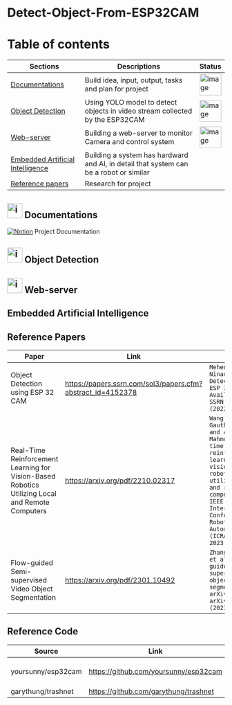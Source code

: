 # Detect-Object-From-ESP32CAM

<!-- https://www.notion.so/Project-ce108af6dc6c45a6bdb49dc53c04b889?pvs=4 -->
# Table of contents
| Sections | Descriptions | Status | 
|---------|------------|--------|
| [Documentations](#-documentations "Goto Documentations")| Build idea, input, output, tasks and plan for project | <img src="https://github.com/HODUCVU/Detect-Object-From-ESP32CAM/assets/73897430/4209397c-64a3-449a-924b-0729e6c986e9" alt="image" width="50" height="50"> |
| [Object Detection](#-object-detection "Goto Object Detection") | Using YOLO model to detect objects in video stream collected by the ESP32CAM | <img src="https://github.com/HODUCVU/Detect-Object-From-ESP32CAM/assets/73897430/832590f3-cf5c-4218-acef-655844302de6" alt="image" width="50" height="50"> |
| [Web-server](#-web-server "Goto Web-server") | Building a web-server to monitor Camera and control system |  <img src="https://github.com/HODUCVU/Detect-Object-From-ESP32CAM/assets/73897430/832590f3-cf5c-4218-acef-655844302de6" alt="image" width="50" height="50"> |
| [Embedded Artificial Intelligence](#embedded-artificial-intelligence "Goto AI Embedded") | Building a system has hardward and AI, in detail that system can be a robot or similar |   |
| [Reference papers](#reference-papers "Goto papers") | Research for project |   |
## <img src="https://github.com/HODUCVU/Detect-Object-From-ESP32CAM/assets/73897430/1332b32c-83b9-4bcd-bcc4-627d11a5b5e6" alt="image" width="35" height="35"> Documentations 
[![Notion](https://upload.wikimedia.org/wikipedia/commons/e/e9/Notion-logo.svg)](https://www.notion.so/Project-ce108af6dc6c45a6bdb49dc53c04b889?pvs=4) Project Documentation

## <img src="https://github.com/HODUCVU/Detect-Object-From-ESP32CAM/assets/73897430/800edcc3-721c-444a-9be2-96a8f1e438f1" alt="image" width="35" height="35"> Object Detection 

## <img src="https://github.com/HODUCVU/Detect-Object-From-ESP32CAM/assets/73897430/2e5dbf79-4970-4700-b223-b7c6accf3ecd" alt="image" width="35" height="35"> Web-server
## Embedded Artificial Intelligence
## Reference Papers
| Paper | Link | Quote |
|-------|------|-------------|
| Object Detection using ESP 32 CAM | https://papers.ssrn.com/sol3/papers.cfm?abstract_id=4152378 | `Mehendale, Ninad. "Object Detection using ESP 32 CAM." Available at SSRN 4152378 (2022).` |
| Real-Time Reinforcement Learning for Vision-Based Robotics Utilizing Local and Remote Computers | https://arxiv.org/pdf/2210.02317 | `Wang, Yan, Gautham Vasan, and A. Rupam Mahmood. "Real-time reinforcement learning for vision-based robotics utilizing local and remote computers." 2023 IEEE International Conference on Robotics and Automation (ICRA). IEEE, 2023.` |
| Flow-guided Semi-supervised Video Object Segmentation | https://arxiv.org/pdf/2301.10492 | `Zhang, Yushan, et al. "Flow-guided semi-supervised video object segmentation." arXiv preprint arXiv:2301.10492 (2023).` |
## Reference Code
| Source | Link | Category |
|--------|------|----------|
| yoursunny/esp32cam | https://github.com/yoursunny/esp32cam | source code (CAM) |
| garythung/trashnet | https://github.com/garythung/trashnet | dataset |

